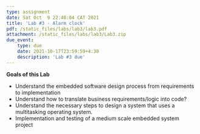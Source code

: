 ```yaml
---
type: assignment
date: Sat Oct  9 22:48:04 CAT 2021
title: 'Lab #3 - Alarm clock'
pdf: /static_files/labs/lab3/lab3.pdf
attachment: /static_files/labs/lab3/Lab3.zip
due_event: 
    type: due
    date: 2021-10-17T23:59:59+4:30
    description: 'Lab #3 due'
---
```

**Goals of this Lab**
- Understand the embedded software design process from requirements to implementation
- Understand how to translate business requirements/logic into code?
- Understand the necessary steps to design a system that uses a multitasking operating system.
- Implementation and testing of a medium scale embedded system project
